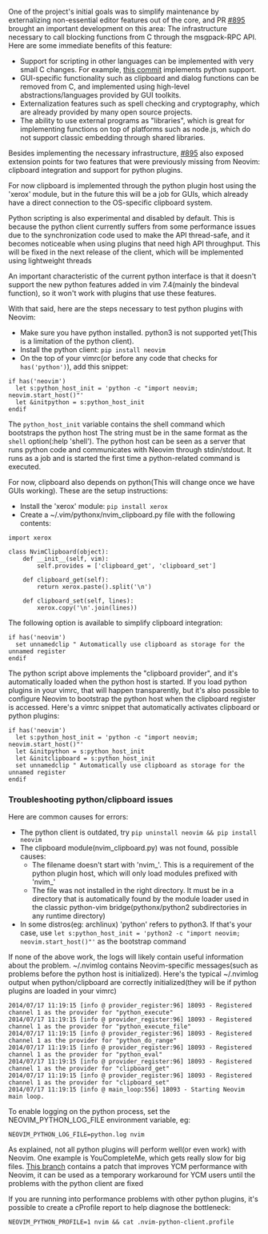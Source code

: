 One of the project's initial goals was to simplify maintenance by externalizing non-essential editor features out of the core, and PR [#895](https://github.com/neovim/neovim/pull/895) brought an important development on this area: The infrastructure necessary to call blocking functions from C through the msgpack-RPC API. Here are some immediate benefits of this feature:

- Support for scripting in other languages can be implemented with very small
  C changes. For example, [this commit](https://github.com/neovim/neovim/commit/486c8e37c17e4aa89fa9ef7e0c682b659a5a8a82) implements python support.
- GUI-specific functionality such as clipboard and dialog functions can be
  removed from C, and implemented using high-level abstractions/languages
  provided by GUI toolkits.
- Externalization features such as spell checking and cryptography, which are
  already provided by many open source projects.
- The ability to use external programs as "libraries", which is great for
  implementing functions on top of platforms such as node.js, which do not
  support classic embedding through shared libraries.

Besides implementing the necessary infrastructure, [#895](https://github.com/neovim/neovim/pull/895) also exposed extension points for two features that were previously missing from Neovim: clipboard
integration and support for python plugins.

For now clipboard is implemented through the python plugin host using the 'xerox' module, but in the future this will be a job for GUIs, which already have a direct connection to the OS-specific clipboard system.

Python scripting is also experimental and disabled by default. This is because the python client currently suffers from some performance issues due to the synchronization code used to make the API thread-safe, and it becomes noticeable when using plugins that need high API throughput. This will be fixed in the next release of the client, which will be implemented using lightweight threads

An important characteristic of the current python interface is that it doesn't support the new python features added in vim 7.4(mainly the bindeval function), so it won't work with plugins that use these features.

With that said, here are the steps necessary to test python plugins with Neovim:

- Make sure you have python installed. python3 is not supported yet(This is a
  limitation of the python client).
- Install the python client: `pip install neovim`
- On the top of your vimrc(or before any code that checks for `has('python')`),
  add this snippet:

```vim
if has('neovim')
  let s:python_host_init = 'python -c "import neovim; neovim.start_host()"'
  let &initpython = s:python_host_init
endif
```

The `python_host_init` variable contains the shell command which bootstraps the python host The string must be in the same format as the `shell` option(:help 'shell'). The python host can be seen as a server that runs python code and communicates with Neovim through stdin/stdout. It runs as a job and is started the first time a python-related command is executed. 

For now, clipboard also depends on python(This will change once we have GUIs working). These are the setup instructions:

- Install the 'xerox' module: `pip install xerox`
- Create a ~/.vim/pythonx/nvim_clipboard.py file with the following contents:

```
import xerox

class NvimClipboard(object):
    def __init__(self, vim):
        self.provides = ['clipboard_get', 'clipboard_set']

    def clipboard_get(self):
        return xerox.paste().split('\n')
    
    def clipboard_set(self, lines):
        xerox.copy('\n'.join(lines))
```

The following option is available to simplify clipboard integration:

```vim
if has('neovim')
  set unnamedclip " Automatically use clipboard as storage for the unnamed register
endif
```

The python script above implements the "clipboard provider", and it's automatically loaded when the python host is started. If you load python plugins in your vimrc, that will happen transparently, but it's also possible to configure Neovim to bootstrap the python host when the clipboard register is accessed. Here's a vimrc snippet that automatically activates clipboard or python plugins:

```vim
if has('neovim')
  let s:python_host_init = 'python -c "import neovim; neovim.start_host()"'
  let &initpython = s:python_host_init
  let &initclipboard = s:python_host_init
  set unnamedclip " Automatically use clipboard as storage for the unnamed register
endif
```

### Troubleshooting python/clipboard issues

Here are common causes for errors:

- The python client is outdated, try `pip uninstall neovim && pip install neovim`
- The clipboard module(nvim_clipboard.py) was not found, possible causes:
  - The filename doesn't start with 'nvim_'. This is a requirement of the python plugin host, which will only 
    load modules prefixed with 'nvim_'
  - The file was not installed in the right directory. It must be in a directory that is automatically found
    by the module loader used in the classic python-vim bridge(pythonx/python2 subdirectories in any runtime
    directory)
- In some distros(eg: archlinux) 'python' refers to python3. If that's your case, use
  `let s:python_host_init = 'python2 -c "import neovim; neovim.start_host()"'` as the bootstrap command


If none of the above work, the logs will likely contain useful information about the problem. ~/.nvimlog contains Neovim-specific messages(such as problems before the python host is initialized). Here's the typical ~/.nvimlog output when python/clipboard are correctly initialized(they will be if python plugins are loaded in your vimrc)

```
2014/07/17 11:19:15 [info @ provider_register:96] 18093 - Registered channel 1 as the provider for "python_execute"
2014/07/17 11:19:15 [info @ provider_register:96] 18093 - Registered channel 1 as the provider for "python_execute_file"
2014/07/17 11:19:15 [info @ provider_register:96] 18093 - Registered channel 1 as the provider for "python_do_range"
2014/07/17 11:19:15 [info @ provider_register:96] 18093 - Registered channel 1 as the provider for "python_eval"
2014/07/17 11:19:15 [info @ provider_register:96] 18093 - Registered channel 1 as the provider for "clipboard_get"
2014/07/17 11:19:15 [info @ provider_register:96] 18093 - Registered channel 1 as the provider for "clipboard_set"
2014/07/17 11:19:15 [info @ main_loop:556] 18093 - Starting Neovim main loop.
```

To enable logging on the python process, set the NEOVIM_PYTHON_LOG_FILE environment variable, eg:

```
NEOVIM_PYTHON_LOG_FILE=python.log nvim
```

As explained, not all python plugins will perform well(or even work) with Neovim. One example is YouCompleteMe, which gets really slow for big files. [This branch](https://github.com/tarruda/YouCompleteMe/tree/nvim2) contains a patch that improves YCM performance with Neovim, it can be used as a temporary workaround for YCM users until the problems with the python client are fixed

If you are running into performance problems with other python plugins, it's possible to create a cProfile report to help diagnose the bottleneck:

```
NEOVIM_PYTHON_PROFILE=1 nvim && cat .nvim-python-client.profile
```